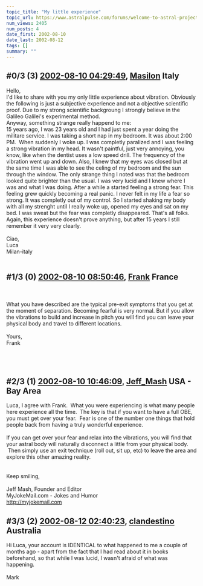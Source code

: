 ```yaml
---
topic_title: "My little experience"
topic_url: https://www.astralpulse.com/forums/welcome-to-astral-projection-experiences!/my-little-experience
num_views: 2405
num_posts: 4
date_first: 2002-08-10
date_last: 2002-08-12
tags: []
summary: ""
---
```


## \#0/3 (3) [2002-08-10 04:29:49](https://www.astralpulse.com/forums/index.php?msg=117380), [Masilon](https://www.astralpulse.com/forums/profile/?u=998) Italy ##
<section>
Hello,
<br>
I'd like to share with you my only little experience about vibration. Obviously the following is just a subjective experience and not a objective scientific proof. Due to my strong scientific backgroung I strongly believe in the Galileo Galilei's experimental method.
<br>
Anyway, something strange really happend to me:
<br>
15 years ago, I was 23 years old and I had just spent a year doing the militare service. I was taking a short nap in my bedroom. It was about 2:00 PM.  When suddenly I woke up. I was completly paralized and I was feeling a strong vibration in my head. It wasn't paintful, just very annoying, you know, like when the dentist uses a low speed drill. The frequency of the vibration went up and down. Also, I knew that my eyes was closed but at the same time I was able to see the celing of my bedroom and the sun through the window. The only strange thing I noted was that the bedroom looked quite brighter than the usual. I was very lucid and I knew where I was and what I was doing. After a while a started feeling a strong fear. This feeling grew quickly becoming a real panic. I never felt in my life a fear so strong. It was completly out of my control. So I started shaking my body with all my strenght until I really woke up, opened my eyes and sat on my bed. I was sweat but the fear was completly disappeared. That's all folks. Again, this experience doesn't prove anything, but after 15 years I still remember it very very clearly.
<br>
<br>
Ciao,
<br>
Luca
<br>
Milan-italy
<br>
<br>
</section>

## \#1/3 (0) [2002-08-10 08:50:46](https://www.astralpulse.com/forums/index.php?msg=10374), [Frank](https://www.astralpulse.com/forums/profile/?u=359) France ##
<section>
<br>
<br>
What you have described are the typical pre-exit symptoms that you get at the moment of separation. Becoming fearful is very normal. But if you allow the vibrations to build and increase in pitch you will find you can leave your physical body and travel to different locations.
<br>
<br>
Yours,
<br>
Frank
<br>
<br>
<br>
<br>
</section>

## \#2/3 (1) [2002-08-10 10:46:09](https://www.astralpulse.com/forums/index.php?msg=10376), [Jeff_Mash](https://www.astralpulse.com/forums/profile/?u=867) USA - Bay Area ##
<section>
Luca, I agree with Frank.  What you were experiencing is what many people here experience all the time.  The key is that if you want to have a full OBE, you must get over your fear.  Fear is one of the number one things that hold people back from having a truly wonderful experience.
<br>
<br>
If you can get over your fear and relax into the vibrations, you will find that your astral body will naturally disconnect a little from your physical body.  Then simply use an exit technique (roll out, sit up, etc) to leave the area and explore this other amazing reality.
<br>
<br>
<br>
Keep smiling,
<br>
<br>
Jeff Mash, Founder and Editor
<br>
MyJokeMail.com - Jokes and Humor
<br>
<a class="bbc_link" href="http://myjokemail.com" rel="noopener" target="_blank">
 http://myjokemail.com
</a>
</section>

## \#3/3 (2) [2002-08-12 02:40:23](https://www.astralpulse.com/forums/index.php?msg=10379), [clandestino](https://www.astralpulse.com/forums/profile/?u=691) Australia ##
<section>
Hi Luca, your account is IDENTICAL to what happened to me a couple of months ago - apart from the fact that I had read about it in books beforehand, so that while I was lucid, I wasn't afraid of what was happening.
<br>
<br>
Mark
<br>
<br>
</section>